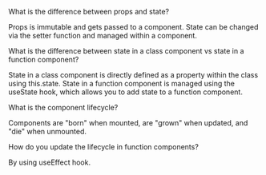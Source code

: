What is the difference between props and state?

Props is immutable and gets passed to a component. State can be changed via the setter function and managed within a component.

What is the difference between state in a class component vs state in a function component?

State in a class component is directly defined as a property within the class using this.state. State in a function component is managed using the useState hook, which allows you to add state to a function component.

What is the component lifecycle?

Components are "born" when mounted, are "grown" when updated, and "die" when unmounted.

How do you update the lifecycle in function components?

By using useEffect hook.

